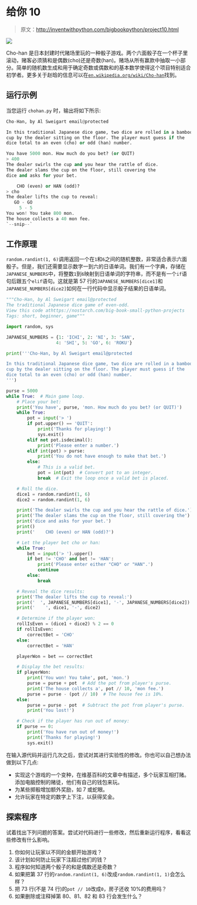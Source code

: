 # 给你 10

> 原文：<http://inventwithpython.com/bigbookpython/project10.html>

![](img/9d995d63aaead72cad01120081eb8f75.png)

Cho-han 是日本封建时代赌场里玩的一种骰子游戏。两个六面骰子在一个杯子里滚动，赌客必须猜和是偶数(cho)还是奇数(han)。赌场从所有赢款中抽取一小部分。简单的随机数生成和用于确定奇数或偶数和的基本数学使得这个项目特别适合初学者。更多关于赵晗的信息可以在[`en.wikipedia.org/wiki/Cho-han`](https://en.wikipedia.org/wiki/Cho-han)找到。

## 运行示例

当您运行 `chohan.py` 时，输出将如下所示:

```py
Cho-Han, by Al Sweigart email@protected

In this traditional Japanese dice game, two dice are rolled in a bamboo
cup by the dealer sitting on the floor. The player must guess if the
dice total to an even (cho) or odd (han) number.

You have 5000 mon. How much do you bet? (or QUIT)
> 400
The dealer swirls the cup and you hear the rattle of dice.
The dealer slams the cup on the floor, still covering the
dice and asks for your bet.

    CHO (even) or HAN (odd)?
> cho
The dealer lifts the cup to reveal:
   GO - GO
     5 - 5
You won! You take 800 mon.
The house collects a 40 mon fee.
`--snip--`
```

## 工作原理

`random.randint(1, 6)`调用返回一个在`1`和`6`之间的随机整数，非常适合表示六面骰子。但是，我们还需要显示数字一到六的日语单词。我们有一个字典，存储在`JAPANESE_NUMBERS`中，将整数`1`到`6`映射到日语单词的字符串，而不是有一个`if`语句后跟五个`elif`语句。这就是第 57 行的`JAPANESE_NUMBERS[dice1]`和`JAPANESE_NUMBERS[dice2]`如何在一行代码中显示骰子结果的日语单词。

```py
"""Cho-Han, by Al Sweigart email@protected
The traditional Japanese dice game of even-odd.
View this code athttps://nostarch.com/big-book-small-python-projects
Tags: short, beginner, game"""

import random, sys

JAPANESE_NUMBERS = {1: 'ICHI', 2: 'NI', 3: 'SAN',
                   4: 'SHI', 5: 'GO', 6: 'ROKU'}

print('''Cho-Han, by Al Sweigart email@protected

In this traditional Japanese dice game, two dice are rolled in a bamboo
cup by the dealer sitting on the floor. The player must guess if the
dice total to an even (cho) or odd (han) number.
''')

purse = 5000
while True:  # Main game loop.
    # Place your bet:
    print('You have', purse, 'mon. How much do you bet? (or QUIT)')
    while True:
        pot = input('> ')
        if pot.upper() == 'QUIT':
            print('Thanks for playing!')
            sys.exit()
        elif not pot.isdecimal():
            print('Please enter a number.')
        elif int(pot) > purse:
            print('You do not have enough to make that bet.')
        else:
            # This is a valid bet.
            pot = int(pot)  # Convert pot to an integer.
            break  # Exit the loop once a valid bet is placed.

    # Roll the dice.
    dice1 = random.randint(1, 6)
    dice2 = random.randint(1, 6)

    print('The dealer swirls the cup and you hear the rattle of dice.')
    print('The dealer slams the cup on the floor, still covering the')
    print('dice and asks for your bet.')
    print()
    print('    CHO (even) or HAN (odd)?')

    # Let the player bet cho or han:
    while True:
        bet = input('> ').upper()
        if bet != 'CHO' and bet != 'HAN':
            print('Please enter either "CHO" or "HAN".')
            continue
        else:
            break

    # Reveal the dice results:
    print('The dealer lifts the cup to reveal:')
    print('  ', JAPANESE_NUMBERS[dice1], '-', JAPANESE_NUMBERS[dice2])
    print('    ', dice1, '-', dice2)

    # Determine if the player won:
    rollIsEven = (dice1 + dice2) % 2 == 0
    if rollIsEven:
        correctBet = 'CHO'
    else:
        correctBet = 'HAN'

    playerWon = bet == correctBet

    # Display the bet results:
    if playerWon:
        print('You won! You take', pot, 'mon.')
        purse = purse + pot  # Add the pot from player's purse.
        print('The house collects a', pot // 10, 'mon fee.')
        purse = purse - (pot // 10)  # The house fee is 10%.
    else:
        purse = purse - pot  # Subtract the pot from player's purse.
        print('You lost!')

    # Check if the player has run out of money:
    if purse == 0:
        print('You have run out of money!')
        print('Thanks for playing!')
        sys.exit() 
```

在输入源代码并运行几次之后，尝试对其进行实验性的修改。你也可以自己想办法做到以下几点:

*   实现这个游戏的一个变种，在维基百科的文章中有描述，多个玩家互相打赌。添加电脑控制的赌徒，他们有自己的钱包来玩。
*   为某些掷骰增加额外奖励，如 7 或蛇眼。
*   允许玩家在特定的数字上下注，以获得奖金。

## 探索程序

试着找出下列问题的答案。尝试对代码进行一些修改，然后重新运行程序，看看这些修改有什么影响。

1.  你如何让玩家以不同的金额开始游戏？
2.  该计划如何防止玩家下注超过他们的钱？
3.  程序如何知道两个骰子的和是偶数还是奇数？
4.  如果把第 37 行的`random.randint(1, 6)`改成`random.randint(1, 1)`会怎么样？
5.  把 73 行(不是 74 行)的`pot // 10`改成`0`，房子还收 10%的费用吗？
6.  如果删除或注释掉第 80、81、82 和 83 行会发生什么？